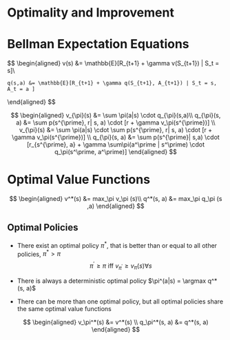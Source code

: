 # Optimality and Improvement

# Bellman Expectation Equations

$$
\begin{aligned}
    v(s) &= \mathbb{E}[R_{t+1} + \gamma v(S_{t+1}) | S_t = s]\\

    q(s,a) &= \mathbb{E}[R_{t+1} + \gamma q(S_{t+1}, A_{t+1}) | S_t = s, A_t = a ]
\end{aligned}
$$

$$
\begin{aligned}
v_{\pi}(s) &= \sum \pi(a|s) \cdot q_{\pi}(s,a)\\
q_{\pi}(s, a) &= \sum  p(s^{\prime}, r| s, a) \cdot [r + \gamma v_\pi(s^{\prime})] \\
v_{\pi}(s) &= \sum \pi(a|s) \cdot \sum p(s^{\prime}, r| s, a) \cdot [r + \gamma v_\pi(s^{\prime})] \\
q_{\pi}(s, a) &= \sum p(s^{\prime}| s,a) \cdot [r_{s^{\prime}, a} + \gamma \sum\pi(a^\prime | s^\prime) \cdot q_\pi(s^\prime, a^\prime)]
\end{aligned}
$$

# Optimal Value Functions

$$
\begin{aligned}
v^*(s) &= max_\pi v_\pi (s)\\
q^*(s, a) &= max_\pi q_\pi (s ,a)
\end{aligned}
$$

## Optimal Policies
- There exist an optimal policy $\pi^*$, that is better than or equal to all other policies, $\pi^* > \pi$
$$
    \pi^{\prime} \geq \pi \text{ iff } v_{\pi^\prime} \geq v_\pi(s) \forall s
$$

- There is always a deterministic optimal policy $\pi^(a|s) = \argmax q^*(s, a)$
- There can be more than one optimal policy, but all optimal policies share the same optimal value functions 
  
$$
\begin{aligned}
v_\pi^*(s) &= v^*(s) \\
q_\pi^*(s, a) &= q^*(s, a)
\end{aligned}
$$
